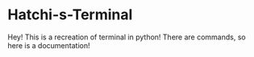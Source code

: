 # Hatchi-s-Terminal
Hey! This is a recreation of terminal in python! There are commands, so here is a documentation!

